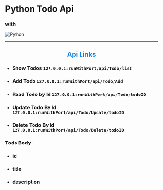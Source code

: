 # Python Todo Api

### with

![Python]("https://skillicons.dev/icons?i=python")

--- 

<div align="center" style="color: rgb(30, 136, 229) ">
    <h2>Api Links</h2>
</div>


* ### Show Todos `127.0.0.1:runWithPort/api/Todo/list`
* ### Add Todo `127.0.0.1:runWithPort/api/Todo/Add` 
* ### Read Todo by Id `127.0.0.1:runWithPort/api/Todo/todoID`
* ### Update Todo By Id `127.0.0.1:runWithPort/api/Todo/Update/todoID`
* ### Delete Todo By Id `127.0.0.1:runWithPort/api/Todo/Delete/todoID`

### Todo Body :
* ### id
* ### title 
* ### description
